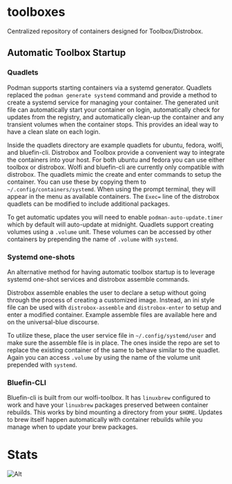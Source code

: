# toolboxes
Centralized repository of containers designed for Toolbox/Distrobox.

## Automatic Toolbox Startup

### Quadlets
Podman supports starting containers via a systemd generator. Quadlets replaced the `podman generate systemd` command and provide a method to create a systemd service for managing your container. The generated unit file can automatically start your container on login, automatically check for updates from the registry, and automatically clean-up the container and any transient volumes when the container stops. This provides an ideal way to have a clean slate on each login.

Inside the quadlets directory are example quadlets for ubuntu, fedora, wolfi, and bluefin-cli. Distrobox and Toolbox provide a convenient way to integrate the containers into your host. For both ubuntu and fedora you can use either toolbox or distrobox. Wolfi and bluefin-cli are currently only compatible with distrobox. The quadlets mimic the create and enter commands to setup the container. You can use these by copying them to `~/.config/containers/systemd`. When using the prompt terminal, they will appear in the menu as available containers. The `Exec=` line of the distrobox quadlets can be modified to include additional packages.

To get automatic updates you will need to enable `podman-auto-update.timer` which by default will auto-update at midnight. Quadlets support creating volumes using a `.volume` unit. These volumes can be accessed by other containers by prepending the name of `.volume` with `systemd`.

### Systemd one-shots
An alternative method for having automatic toolbox startup is to leverage systemd one-shot services and distrobox assemble commands.

Distrobox assemble enables the user to declare a setup without going through the process of creating a customized image. Instead, an ini style file can be used with `distrobox-assemble` and `distrobox-enter` to setup and enter a modified container. Example assemble files are available here and on the universal-blue discourse.

To utilize these, place the user service file in `~/.config/systemd/user` and make sure the assemble file is in place. The ones inside the repo are set to replace the existing container of the same to behave similar to the quadlet. Again you can access `.volume` by using the name of the volume unit prepended with `systemd`.

### Bluefin-CLI
Bluefin-cli is built from our wolfi-toolbox. It has `linuxbrew` configured to work and have your `linuxbrew` packages preserved between container rebuilds. This works by bind mounting a directory from your `$HOME`. Updates to brew itself happen automatically with container rebuilds while you manage when to update your brew packages. 

# Stats

![Alt](https://repobeats.axiom.co/api/embed/7c5f037d792c6deb1946e5bc040f64a0fc8abeab.svg "Repobeats analytics image")
